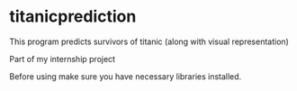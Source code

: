 # titanicprediction
This program predicts survivors of titanic (along with visual representation)

Part of my internship project

Before using make sure you have necessary libraries installed.
